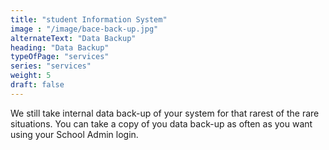 ```yaml
---
title: "student Information System"
image : "/image/bace-back-up.jpg"
alternateText: "Data Backup"
heading: "Data Backup"
typeOfPage: "services"
series: "services"
weight: 5
draft: false
---
```


<p>We still take internal data back-up of your system for that rarest of the rare situations. You can take a copy of you data back-up as often as you want using your School Admin login.</p>
